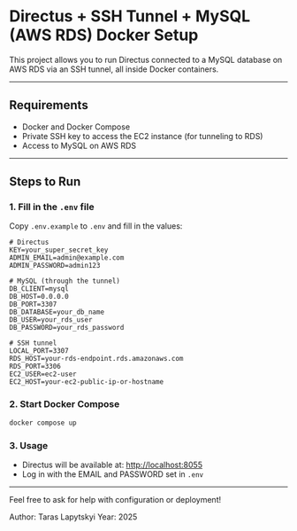 # Directus + SSH Tunnel + MySQL (AWS RDS) Docker Setup

This project allows you to run Directus connected to a MySQL database on AWS RDS via an SSH tunnel, all inside Docker containers.


---

## Requirements

- Docker and Docker Compose
- Private SSH key to access the EC2 instance (for tunneling to RDS)
- Access to MySQL on AWS RDS

---

## Steps to Run

### 1. Fill in the `.env` file

Copy `.env.example` to `.env` and fill in the values:

```env
# Directus
KEY=your_super_secret_key
ADMIN_EMAIL=admin@example.com
ADMIN_PASSWORD=admin123

# MySQL (through the tunnel)
DB_CLIENT=mysql
DB_HOST=0.0.0.0
DB_PORT=3307
DB_DATABASE=your_db_name
DB_USER=your_rds_user
DB_PASSWORD=your_rds_password

# SSH tunnel
LOCAL_PORT=3307
RDS_HOST=your-rds-endpoint.rds.amazonaws.com
RDS_PORT=3306
EC2_USER=ec2-user
EC2_HOST=your-ec2-public-ip-or-hostname
```
### 2. Start Docker Compose

```bash
docker compose up
```

### 3. Usage

- Directus will be available at: [http://localhost:8055](http://localhost:8055)
- Log in with the EMAIL and PASSWORD set in `.env`

---

Feel free to ask for help with configuration or deployment!

Author: Taras Lapytskyi
Year: 2025
